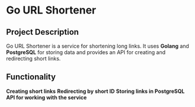 # Go URL Shortener

## Project Description
Go URL Shortener is a service for shortening long links.
It uses **Golang** and **PostgreSQL** for storing data and provides an API for creating and redirecting short links.

## Functionality
**Creating short links**
**Redirecting by short ID**
**Storing links in PostgreSQL**
**API for working with the service**

